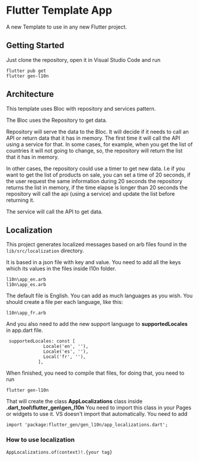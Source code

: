 # Flutter Template App

A new Template to use in any new Flutter project.

## Getting Started
Just clone the repository, open it in Visual Studio Code and run 
```
flutter pub get
flutter gen-l10n

```


## Architecture
This template uses Bloc with repository and services pattern.

The Bloc uses the Repository to get data.

Repository will serve the data to the Bloc. It will decide if it needs to call an API or return data that it has in memory. The first time it will call the API using a service for that. In some cases, for example, when you get the list of countries it will not going to change, so, the repository will return the list that it has in memory.

In other cases, the repository could use a timer to get new data. I.e if you want to get the list of products on sale, you can set a time of 20 seconds, if the user request the same information during 20 seconds the repository returns the list in memory, if the time elapse is longer than 20 seconds the repository will call the api (using a service) and update the list before returning it.

The service will call the API to get data.


## Localization

This project generates localized messages based on arb files found in
the `lib/src/localization` directory.

It is based in a json file with key and value. You need to add all the keys which its values in the files inside I10n folder.

```
l10n\app_en.arb
l10n\app_es.arb
```
The default file is English. You can add as much languages as you wish. You should create a file per each language, like this:

```
l10n\app_fr.arb
```
And you also need to add the new support language to **supportedLocales** in app.dart file.

```
 supportedLocales: const [
              Locale('en', ''),
              Locale('es', ''),
              Local('fr', ''),
            ],
```

When finished, you need to compile that files, for doing that, you need to run

```
flutter gen-l10n
```

That will create the class **AppLocalizations** class inside **.dart_tool\\flutter_gen\\gen_l10n**
You need to import this class in your Pages or widgets to use it. VS doesn't import that automatically. You need to add

```
import 'package:flutter_gen/gen_l10n/app_localizations.dart';
```

### How to use localization

```
AppLocalizations.of(context)!.{your tag}
```







